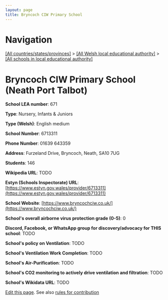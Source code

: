 ```yaml
---
layout: page
title: Bryncoch CIW Primary School
---
```

# Navigation

[[All countries/states/provinces]](../../..) > [[All Welsh local educational authority]](../..) > [[All schools in local educational authority]](..)

# Bryncoch CIW Primary School (Neath Port Talbot)

**School LEA number**: 671

**Type**: Nursery, Infants & Juniors

**Type (Welsh)**: English medium

**School Number**: 6713311

**Phone Number**: 01639 643359

**Address**: Furzeland Drive, Bryncoch, Neath, SA10 7UG

**Students**: 146

**Wikipedia URL**: TODO

**Estyn (Schools Inspectorate) URL**: [https://www.estyn.gov.wales/provider/6713311](https://www.estyn.gov.wales/provider/6713311)

**School Website**: [https://www.bryncochciw.co.uk/](https://www.bryncochciw.co.uk/)

**School's overall airborne virus protection grade (0-5)**: 0

**Discord, Facebook, or WhatsApp group for discovery/advocacy for THIS school**: TODO

**School's policy on Ventilation**: TODO

**School's Ventilation Work Completion**: TODO

**School's Air-Purification**: TODO

**School's CO2 monitoring to actively drive ventilation and filtration**: TODO

**School's Wikidata URL**: TODO




[Edit this page](https://github.com/ventilate-schools/Wales/edit/prif/./Neath_Port_Talbot/Bryncoch_CIW_Primary_School.md). See also [rules for contribution](../../../contribution-rules/)